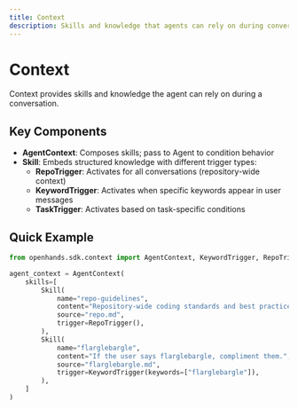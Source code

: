 ```yaml
---
title: Context
description: Skills and knowledge that agents can rely on during conversations. Provides repository context and structured knowledge.
---
```


# Context

Context provides skills and knowledge the agent can rely on during a conversation.

## Key Components

- **AgentContext**: Composes skills; pass to Agent to condition behavior
- **Skill**: Embeds structured knowledge with different trigger types:
  - **RepoTrigger**: Activates for all conversations (repository-wide context)
  - **KeywordTrigger**: Activates when specific keywords appear in user messages
  - **TaskTrigger**: Activates based on task-specific conditions

## Quick Example

```python
from openhands.sdk.context import AgentContext, KeywordTrigger, RepoTrigger, Skill

agent_context = AgentContext(
    skills=[
        Skill(
            name="repo-guidelines",
            content="Repository-wide coding standards and best practices.",
            source="repo.md",
            trigger=RepoTrigger(),
        ),
        Skill(
            name="flarglebargle",
            content="If the user says flarglebargle, compliment them.",
            source="flarglebargle.md",
            trigger=KeywordTrigger(keywords=["flarglebargle"]),
        ),
    ]
)
```
